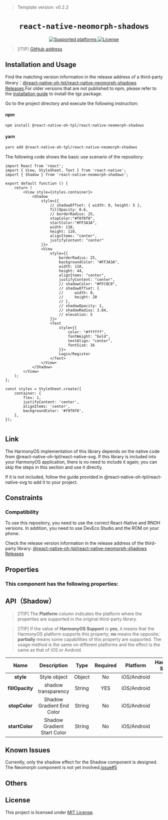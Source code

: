 > Template version: v0.2.2

<p align="center">
  <h1 align="center"> <code>react-native-neomorph-shadows</code> </h1>
</p>
<p align="center">
    <a href="https://github.com/tokkozhin/react-native-neomorph-shadows">
        <img src="https://img.shields.io/badge/platforms-android%20|%20ios%20|%20harmony%20-lightgrey.svg" alt="Supported platforms" />
    </a>
    <a href="https://github.com/tokkozhin/react-native-neomorph-shadows/blob/master/LICENSE">
        <img src="https://img.shields.io/badge/license-MIT-green.svg" alt="License" />
        <!-- <img src="https://img.shields.io/badge/license-Apache-blue.svg" alt="License" /> -->
    </a>
</p>

> [!TIP] [GitHub address](https://github.com/react-native-oh-library/react-native-neomorph-shadows)

## Installation and Usage

Find the matching version information in the release address of a third-party library：[@react-native-oh-tpl/react-native-neomorph-shadows Releases](https://github.com/react-native-oh-library/react-native-neomorph-shadows/releases).For older versions that are not published to npm, please refer to the [installation guide](/en/tgz-usage-en.md) to install the tgz package.

Go to the project directory and execute the following instruction:


<!-- tabs:start -->

#### **npm**

```bash
npm install @react-native-oh-tpl/react-native-neomorph-shadows
```

#### **yarn**

```bash
yarn add @react-native-oh-tpl/react-native-neomorph-shadows
```

<!-- tabs:end -->

The following code shows the basic use scenario of the repository:

```tsx
import React from 'react';
import { View, StyleSheet, Text } from 'react-native';
import { Shadow } from 'react-native-neomorph-shadows';

export default function () {
    return (
        <View style={styles.container}>
            <Shadow
                style={{
                    // shadowOffset: { width: 0, height: 5 },
                    fillOpacity: 0.6,
                    // borderRadius: 25,
                    stopColor:"#f0f0f0",
                    startColor:"#FF3A3A",
                    width: 110,
                    height: 110,
                    alignItems: "center",
                    justifyContent: "center"
                }}>
                <View
                    style={{
                        borderRadius: 25,
                        backgroundColor: "#FF3A3A",
                        width: 110,
                        height: 44,
                        alignItems: "center",
                        justifyContent: "center",
                        // shadowColor: "#FFC0C0",
                        // shadowOffset: {
                        //     width: 0,
                        //     height: 20
                        // },
                        // shadowOpacity: 1,
                        // shadowRadius: 3.84,
                        // elevation: 5 
                    }}>
                    <Text
                        style={{
                            color: "#ffffff",
                            fontWeight: "bold",
                            textAlign: "center",
                            fontSize: 16
                        }}>
                        Login/Register
                    </Text>
                </View>
            </Shadow>
        </View>
    );
};

const styles = StyleSheet.create({
    container: {
        flex: 1,
        justifyContent: 'center',
        alignItems: 'center',
        backgroundColor: '#f0f0f0',
    },
});


```
## Link

The HarmonyOS implementation of this library depends on the native code from @react-native-oh-tpl/react-native-svg. If this library is included into your HarmonyOS application, there is no need to include it again; you can skip the steps in this section and use it directly. 

If it is not included, follow the guide provided in @react-native-oh-tpl/react-native-svg to add it to your project.

## Constraints

### Compatibility

To use this repository, you need to use the correct React-Native and RNOH versions. In addition, you need to use DevEco Studio and the ROM on your phone.

Check the release version information in the release address of the third-party library: [@react-native-oh-tpl/react-native-neomorph-shadows Releases](https://github.com/react-native-oh-library/react-native-neomorph-shadows/releases)

## Properties

### This component has the following properties:
## **API（Shadow）**
>[!TIP] The **Platform** column indicates the platform where the properties are supported in the original third-party library.

>[!TIP] If the value of **HarmonyOS Support** is **yes**, it means that the HarmonyOS platform supports this property; **no** means the opposite; **partially** means some capabilities of this property are supported. The usage method is the same on different platforms and the effect is the same as that of iOS or Android.

|          Name           |                    Description                    |                           Type                           | Required |  Platform   | HarmonyOS Support |
|:-----------------------:| :-----------------------------------------------: | :------------------------------------------------------: | :------: | :---------: | :---------------: |
|     **style**      |       Style object        |                         Object                           |    No    | iOS/Android |        Yes        |
|        **fillOpacity**        |                   shadow transparency                    |                         String                           |    YES   | iOS/Android |        Yes        |
|     **stopColor**      |                  Shadow Gradient End Color              |                         String                           |    No    | iOS/Android |        Yes        |
| **startColor**  |       Shadow Gradient Start Color       |                         String                           |    No    | iOS/Android |        Yes        |


## Known Issues

Currently, only the shadow effect for the Shadow component is designed. The Neomorph component is not yet involved.[issue#5](https://github.com/react-native-oh-library/react-native-neomorph-shadows/issues/5)

## Others

## License

This project is licensed under [MIT License](https://github.com/tokkozhin/react-native-neomorph-shadows/blob/master/LICENSE). 